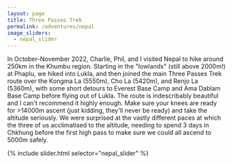```yaml
---
layout: page
title: Three Passes Trek
permalink: /adventures/nepal
image_sliders:
  - nepal_slider
---
```

In October-November 2022, Charlie, Phil, and I visited Nepal to hike around 250km in the Khumbu region. Starting in the "lowlands" (still above 2000m!) at Phaplu, we hiked into Lukla, and then joined the main Three Passes Trek route over the Kongma La (5550m), Cho La (5420m), and Renjo La (5360m), with some short detours to Everest Base Camp and Ama Dablam Base Camp before flying out of Lukla. The route is indescribably beautiful and I can't recommend it highly enough. Make sure your knees are ready for >14000m ascent (just kidding, they'll never be ready) and take the altitude seriously. We were surprised at the vastly different paces at which the three of us acclimatised to the altitude, needing to spend 3 days in Chkhung before the first high pass to make sure we could all ascend to 5000m safely.

{% include slider.html selector="nepal_slider" %}